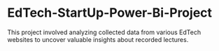 # EdTech-StartUp-Power-Bi-Project
This project involved analyzing collected data from various EdTech websites to uncover valuable insights about recorded lectures.
